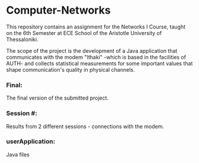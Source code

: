 # Computer-Networks
This repository contains an assignment for the Networks I Course, taught on the 6th Semester at ECE School of the Aristotle University of Thessaloniki.

The scope of the project is the development of a Java application that communicates with the modem "Ithaki" -which is based in the facilities of AUTH- and
collects statistical measurements for some important values that shape communication's quality in physical channels. 

### Final: 
The final version of the submitted project.

### Session #: 
Results from 2 different sessions - connections with the modem.

### userApplication: 
Java files
